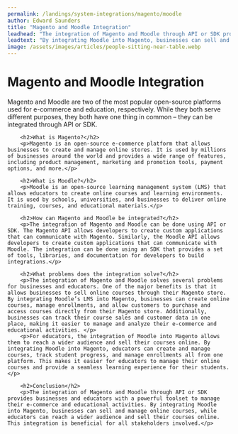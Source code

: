 ```yaml
---
permalink: /landings/system-integrations/magento/moodle
author: Edward Saunders
title: "Magento and Moodle Integration"
leadhead: "The integration of Magento and Moodle through API or SDK provides businesses and educators with a powerful toolset to manage their e-commerce and educational activities"
leadtext: "By integrating Moodle into Magento, businesses can sell and manage online courses, while educators can reach a wider audience and sell their courses online. This integration is beneficial for all stakeholders involved."
image: /assets/images/articles/people-sitting-near-table.webp
---
```

<div class="arttext">        <h1>Magento and Moodle Integration</h1>
        <p>Magento and Moodle are two of the most popular open-source platforms used for e-commerce and education, respectively. While they both serve different purposes, they both have one thing in common – they can be integrated through API or SDK.</p>
        
        <h2>What is Magento?</h2>
        <p>Magento is an open-source e-commerce platform that allows businesses to create and manage online stores. It is used by millions of businesses around the world and provides a wide range of features, including product management, marketing and promotion tools, payment options, and more.</p>
        
        <h2>What is Moodle?</h2>
        <p>Moodle is an open-source learning management system (LMS) that allows educators to create online courses and learning environments. It is used by schools, universities, and businesses to deliver online training, courses, and educational materials.</p>
        
        <h2>How can Magento and Moodle be integrated?</h2>
        <p>The integration of Magento and Moodle can be done using API or SDK. The Magento API allows developers to create custom applications that can communicate with Magento. Similarly, the Moodle API allows developers to create custom applications that can communicate with Moodle. The integration can be done using an SDK that provides a set of tools, libraries, and documentation for developers to build integrations.</p>
        
        <h2>What problems does the integration solve?</h2>
        <p>The integration of Magento and Moodle solves several problems for businesses and educators. One of the major benefits is that it allows businesses to sell online courses through their Magento store. By integrating Moodle’s LMS into Magento, businesses can create online courses, manage enrollments, and allow customers to purchase and access courses directly from their Magento store. Additionally, businesses can track their course sales and customer data in one place, making it easier to manage and analyze their e-commerce and educational activities. </p>
        <p>For educators, the integration of Moodle into Magento allows them to reach a wider audience and sell their courses online. By integrating Moodle into Magento, educators can create and manage courses, track student progress, and manage enrollments all from one platform. This makes it easier for educators to manage their online courses and provide a seamless learning experience for their students.</p>
        
        <h2>Conclusion</h2>
        <p>The integration of Magento and Moodle through API or SDK provides businesses and educators with a powerful toolset to manage their e-commerce and educational activities. By integrating Moodle into Magento, businesses can sell and manage online courses, while educators can reach a wider audience and sell their courses online. This integration is beneficial for all stakeholders involved.</p>
</div>